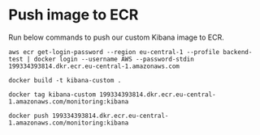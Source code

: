 # Push image to ECR
Run below commands to push our custom Kibana image to ECR.
```
aws ecr get-login-password --region eu-central-1 --profile backend-test | docker login --username AWS --password-stdin 199334393814.dkr.ecr.eu-central-1.amazonaws.com
```

```
docker build -t kibana-custom .
```

```
docker tag kibana-custom 199334393814.dkr.ecr.eu-central-1.amazonaws.com/monitoring:kibana
```

```
docker push 199334393814.dkr.ecr.eu-central-1.amazonaws.com/monitoring:kibana
```